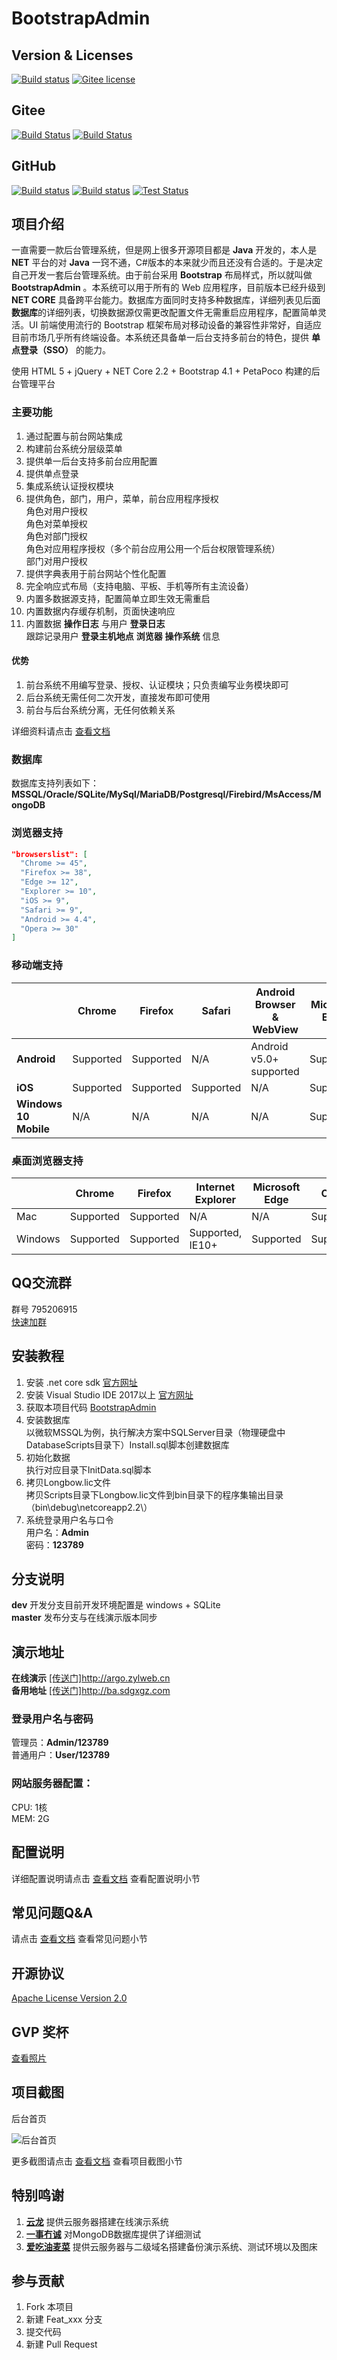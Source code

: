 ﻿# BootstrapAdmin

## Version & Licenses
[![Build status](https://img.shields.io/github/tag-date/ArgoZhang/BootstrapAdmin.svg?label=build)](https://github.com/ArgoZhang/BootstrapAdmin/releases)
[![Gitee license](https://img.shields.io/github/license/argozhang/bootstrapadmin.svg)](https://gitee.com/LongbowEnterprise/BootstrapAdmin/blob/master/LICENSE)

## Gitee
[![Build Status](https://img.shields.io/appveyor/ci/ArgoZhang/bootstrapadmin-9m1jm/dev.svg?label=maser)](https://ci.appveyor.com/project/ArgoZhang/bootstrapadmin-9m1jm)
[![Build Status](https://img.shields.io/appveyor/tests/ArgoZhang/bootstrapadmin-9m1jm/master.svg)](https://ci.appveyor.com/project/ArgoZhang/bootstrapadmin-9m1jm/build/tests)

## GitHub
[![Build status](https://img.shields.io/appveyor/ci/ArgoZhang/bootstrapadmin/dev.svg?label=dev)](https://ci.appveyor.com/project/ArgoZhang/bootstrapadmin/branch/dev)
[![Build status](https://img.shields.io/appveyor/ci/ArgoZhang/bootstrapadmin/dev.svg?label=master)](https://ci.appveyor.com/project/ArgoZhang/bootstrapadmin/branch/master)
[![Test Status](https://img.shields.io/appveyor/tests/argozhang/bootstrapadmin/master.svg)](https://ci.appveyor.com/project/ArgoZhang/bootstrapadmin/branch/master/tests)

## 项目介绍
一直需要一款后台管理系统，但是网上很多开源项目都是 **Java** 开发的，本人是 **NET** 平台的对 **Java** 一窍不通，C#版本的本来就少而且还没有合适的。于是决定自己开发一套后台管理系统。由于前台采用 **Bootstrap** 布局样式，所以就叫做 **BootstrapAdmin** 。本系统可以用于所有的 Web 应用程序，目前版本已经升级到 **NET CORE** 具备跨平台能力。数据库方面同时支持多种数据库，详细列表见后面**数据库**的详细列表，切换数据源仅需更改配置文件无需重启应用程序，配置简单灵活。UI 前端使用流行的 Bootstrap 框架布局对移动设备的兼容性非常好，自适应目前市场几乎所有终端设备。本系统还具备单一后台支持多前台的特色，提供 **单点登录（SSO）** 的能力。  

使用 HTML 5 + jQuery + NET Core 2.2 + Bootstrap 4.1 + PetaPoco 构建的后台管理平台  

### 主要功能  
1. 通过配置与前台网站集成
2. 构建前台系统分层级菜单
3. 提供单一后台支持多前台应用配置
4. 提供单点登录
5. 集成系统认证授权模块
6. 提供角色，部门，用户，菜单，前台应用程序授权  
角色对用户授权  
角色对菜单授权  
角色对部门授权  
角色对应用程序授权（多个前台应用公用一个后台权限管理系统）  
部门对用户授权  
7. 提供字典表用于前台网站个性化配置  
8. 完全响应式布局（支持电脑、平板、手机等所有主流设备）
9. 内置多数据源支持，配置简单立即生效无需重启
10. 内置数据内存缓存机制，页面快速响应
11. 内置数据 **操作日志** 与用户 **登录日志**   
跟踪记录用户 **登录主机地点**  **浏览器**  **操作系统** 信息  

#### 优势
1. 前台系统不用编写登录、授权、认证模块；只负责编写业务模块即可
2. 后台系统无需任何二次开发，直接发布即可使用
3. 前台与后台系统分离，无任何依赖关系

详细资料请点击 [查看文档](https://gitee.com/LongbowEnterprise/BootstrapAdmin/wikis/项目介绍)  

### 数据库
数据库支持列表如下：  
**MSSQL/Oracle/SQLite/MySql/MariaDB/Postgresql/Firebird/MsAccess/MongoDB**  

### 浏览器支持
```json
"browserslist": [
  "Chrome >= 45",
  "Firefox >= 38",
  "Edge >= 12",
  "Explorer >= 10",
  "iOS >= 9",
  "Safari >= 9",
  "Android >= 4.4",
  "Opera >= 30"
]
```  

### 移动端支持  
|                        |  **Chrome**  |  **Firefox**  |  **Safari**  |  **Android Browser & WebView**  |  **Microsoft Edge**  |
| -------                | ---------    | ---------     | ------       | -------------------------       | --------------       |
|  **Android**           | Supported    | Supported     | N/A          | Android v5.0+ supported         | Supported            |
|  **iOS**               | Supported    | Supported     | Supported    | N/A                             | Supported            |
|  **Windows 10 Mobile** | N/A          | N/A           | N/A          | N/A                             | Supported            |

### 桌面浏览器支持  
|         | Chrome    | Firefox   | Internet Explorer | Microsoft Edge | Opera     | Safari        |
| ------- | --------- | --------- | ----------------- | -------------- | --------- | ------------- |
| Mac     | Supported | Supported | N/A               | N/A            | Supported | Supported     |
| Windows | Supported | Supported | Supported, IE10+  | Supported      | Supported | Not supported |

## QQ交流群
群号
795206915  
[快速加群](https://shang.qq.com/wpa/qunwpa?idkey=d381355e50ff91db410c3da3eadb081ba859f64c2877e86343f4709b171f28b8) 

## 安装教程
1. 安装 .net core sdk [官方网址](http://www.microsoft.com/net/download)
2. 安装 Visual Studio IDE 2017以上 [官方网址](https://visualstudio.microsoft.com/vs/getting-started/)
3. 获取本项目代码 [BootstrapAdmin](https://gitee.com/LongbowEnterprise/BootstrapAdmin)
4. 安装数据库  
以微软MSSQL为例，执行解决方案中SQLServer目录（物理硬盘中DatabaseScripts目录下）Install.sql脚本创建数据库
5. 初始化数据  
执行对应目录下InitData.sql脚本
6. 拷贝Longbow.lic文件  
拷贝Scripts目录下Longbow.lic文件到bin目录下的程序集输出目录（bin\debug\netcoreapp2.2\）
7. 系统登录用户名与口令  
用户名：**Admin**  
密码：**123789**  

## 分支说明  
 **dev** 开发分支目前开发环境配置是 windows + SQLite  
 **master** 发布分支与在线演示版本同步

## 演示地址  
**在线演示** <a href="http://argo.zylweb.cn" target="_blank">[传送门]http://argo.zylweb.cn</a>  
**备用地址** <a href="http://ba.sdgxgz.com" target="_blank">[传送门]http://ba.sdgxgz.com</a>  

### 登录用户名与密码  
管理员：**Admin/123789**  
普通用户：**User/123789**  

### 网站服务器配置：  
CPU: 1核  
MEM: 2G

## 配置说明
详细配置说明请点击 [查看文档](https://gitee.com/LongbowEnterprise/BootstrapAdmin/wikis) 查看配置说明小节  

## 常见问题Q&A
请点击 [查看文档](https://gitee.com/LongbowEnterprise/BootstrapAdmin/wikis/常见问题Q&A) 查看常见问题小节  

## 开源协议
[Apache License Version 2.0](https://gitee.com/LongbowEnterprise/BootstrapAdmin/blob/master/LICENSE)

## GVP 奖杯
[查看照片](https://images.gitee.com/uploads/images/2019/0516/124055_96cc9f8d_554725.png "GiteeGVP.png")

## 项目截图

后台首页

![后台首页](https://gitee.com/LongbowEnterprise/Pictures/raw/master/BootstrapAdmin/BA02-01.png "BAHome-01.png")

更多截图请点击 [查看文档](https://gitee.com/LongbowEnterprise/BootstrapAdmin/wikis) 查看项目截图小节  

## 特别鸣谢
1. <a href="https://gitee.com/571183806" target="_blank">**云龙**</a> 提供云服务器搭建在线演示系统
2. <a href="https://gitee.com/Ysmc" target="_blank">**一事冇诚**</a> 对MongoDB数据库提供了详细测试
3. <a href="https://gitee.com/Axxbis" target="_blank">**爱吃油麦菜**</a> 提供云服务器与二级域名搭建备份演示系统、测试环境以及图床

## 参与贡献

1. Fork 本项目
2. 新建 Feat_xxx 分支
3. 提交代码
4. 新建 Pull Request
